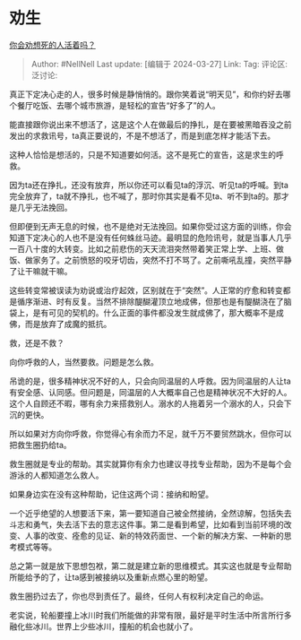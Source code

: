 # 劝生

[你会劝想死的人活着吗？](https://www.zhihu.com/question/589849650/answer/3444977010)

> Author: #NellNell
> Last update: [编辑于 2024-03-27]
> Link:
> Tag:
> 评论区:
> 泛讨论:

真正下定决心走的人，很多时候是静悄悄的。跟你笑着说“明天见”，和你约好去哪个餐厅吃饭、去哪个城市旅游，是轻松的宣告“好多了”的人。

能直接跟你说出来不想活了，这是这个人在做最后的挣扎，是在要被黑暗吞没之前发出的求救讯号，ta真正要说的，不是不想活了，而是到底怎样才能活下去。

这种人恰恰是想活的，只是不知道要如何活。这不是死亡的宣告，这是求生的呼救。

因为ta还在挣扎，还没有放弃，所以你还可以看见ta的浮沉、听见ta的呼喊。到ta完全放弃了，ta就不挣扎，也不喊了，那时你其实是看不见ta、听不到ta的。那才是几乎无法挽回。

但即便到无声无息的时候，也不是绝对无法挽回。如果你受过这方面的训练，你会知道下定决心的人也不是没有任何蛛丝马迹。最明显的危险讯号，就是当事人几乎一百八十度的大转变。比如之前悲伤的天天流泪突然带着笑正常上学、上班、做饭、做家务了。之前愤怒的咬牙切齿，突然不打不骂了。之前嘶吼乱撞，突然平静了让干嘛就干嘛。

这些转变常被误读为劝说或治疗起效，区别就在于“突然”。人正常的疗愈和转变都是循序渐进、时有反复。当然不排除醍醐灌顶立地成佛，但那也是有醍醐浇在了脑袋上，是有可见的契机的。什么正面的事件都没发生就成佛了，那大概率不是成佛，而是放弃了成魔的抵抗。

救，还是不救？

向你呼救的人，当然要救。问题是怎么救。

吊诡的是，很多精神状况不好的人，只会向同温层的人呼救。因为同温层的人让ta有安全感、认同感。但问题是，同温层的人大概率自己也是精神状况不大好的人。这个人自顾还不暇，哪有余力来搭救别人。溺水的人拖着另一个溺水的人，只会下沉的更快。

所以如果对方向你呼救，你觉得心有余而力不足，就千万不要贸然跳水，但你可以把救生圈扔给ta。

救生圈就是专业的帮助。其实就算你有余力也建议寻找专业帮助，因为不是每个会游泳的人都知道怎么救人。

如果身边实在没有这种帮助，记住这两个词：接纳和盼望。

一个近乎绝望的人想要活下来，第一要知道自己被全然接纳，全然谅解，包括失去斗志和勇气，失去活下去的意志这件事。第二是看到希望，比如看到当前环境的改变、人事的改变、痊愈的见证、新的特效药面世、一个新的解决方案、一种新的思考模式等等。

总之第一就是放下思想包袱，第二就是建立新的思维模式。其实这也就是专业帮助所能给予的了，让ta感到被接纳以及重新点燃心里的盼望。

救生圈扔过去了，你也尽到责任了。最终，任何人有权利决定自己的命运。

老实说，轮船要撞上冰川时我们所能做的非常有限，最好是平时生活中所言所行多融化些冰川。世界上少些冰川，撞船的机会也就小了。
